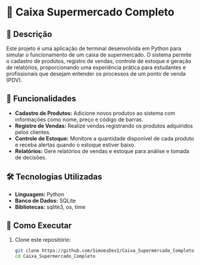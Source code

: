 # 🛒 Caixa Supermercado Completo

## 📌 Descrição

Este projeto é uma aplicação de terminal desenvolvida em Python para simular o funcionamento de um caixa de supermercado. O sistema permite o cadastro de produtos, registro de vendas, controle de estoque e geração de relatórios, proporcionando uma experiência prática para estudantes e profissionais que desejam entender os processos de um ponto de venda (PDV).

## 🧰 Funcionalidades

- **Cadastro de Produtos:** Adicione novos produtos ao sistema com informações como nome, preço e código de barras.
- **Registro de Vendas:** Realize vendas registrando os produtos adquiridos pelos clientes.
- **Controle de Estoque:** Monitore a quantidade disponível de cada produto e receba alertas quando o estoque estiver baixo.
- **Relatórios:** Gere relatórios de vendas e estoque para análise e tomada de decisões.

## 🛠 Tecnologias Utilizadas

- **Linguagem:** Python
- **Banco de Dados:** SQLite
- **Bibliotecas:** sqlite3, os, time

## 🚀 Como Executar

1. Clone este repositório:

   ```bash
   git clone https://github.com/SimoesDev1/Caixa_Supermercado_Completo.git
   cd Caixa_Supermercado_Completo

